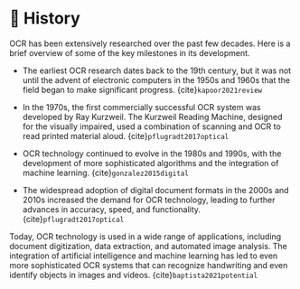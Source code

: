 # 📜 History

OCR has been extensively researched over the past few decades. Here is a brief overview of some of the key milestones in its development.

* The earliest OCR research dates back to the 19th century, but it was not until the advent of electronic computers in the 1950s and 1960s that the field began to make significant progress. {cite}`kapoor2021review`

* In the 1970s, the first commercially successful OCR system was developed by Ray Kurzweil. The Kurzweil Reading Machine, designed for the visually impaired, used a combination of scanning and OCR to read printed material aloud. {cite}`pflugradt2017optical`

* OCR technology continued to evolve in the 1980s and 1990s, with the development of more sophisticated algorithms and the integration of machine learning. {cite}`gonzalez2015digital`

* The widespread adoption of digital document formats in the 2000s and 2010s increased the demand for OCR technology, leading to further advances in accuracy, speed, and functionality. {cite}`pflugradt2017optical`

Today, OCR technology is used in a wide range of applications, including document digitization, data extraction, and automated image analysis. The integration of artificial intelligence and machine learning has led to even more sophisticated OCR systems that can recognize handwriting and even identify objects in images and videos. {cite}`baptista2021potential`
